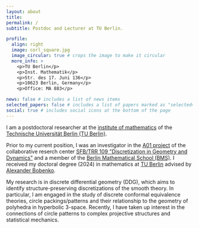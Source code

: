 ```yaml
---
layout: about
title:
permalink: /
subtitle: Postdoc and Lecturer at TU Berlin.

profile:
  align: right
  image: corl_square.jpg
  image_circular: true # crops the image to make it circular
  more_info: >
    <p>TU Berlin</p>
    <p>Inst. Mathematik</p>
    <p>Str. des 17. Juni 136</p>
    <p>10623 Berlin, Germany</p>
    <p>Office: MA 883</p>

news: false # includes a list of news items
selected_papers: false # includes a list of papers marked as "selected={true}"
social: true # includes social icons at the bottom of the page
---
```


I am a postdoctoral researcher at the [institute of mathematics](https://www.tu.berlin/en/math) of the [Technische Universit&auml;t Berlin (TU Berlin)](https://tu.berlin/en).

Prior to my current position, I was an investigator in the [A01 project](https://www.discretization.de/projects/A01/) of the collaborative reserch center [SFB/TRR 109 "Discretization in Geometry and Dynamics"](http://discretization.de) and a member of the [Berlin Mathematical School (BMS)](https://www.math-berlin.de/). I received my doctoral degree (2024) in mathematics at [TU Berlin](https://tu.berlin/en) advised by [Alexander Bobenko](https://page.math.tu-berlin.de/~bobenko/).

My research is in <span class="aboutem">discrete differential geometry (DDG)</span>, which aims to identify structure-preserving discretizations of the smooth theory. In particular, I am engaged in the study of <span class="aboutem">discrete conformal equivalence</span> theories, <span class="aboutem">circle packings/patterns</span> and their relationship to the geometry of <span class="aboutem">polyhedra in hyperbolic 3-space</span>. Recently, I have taken up interest in the connections of circle patterns to <span class="aboutem">complex projective structures</span> and <span class="aboutem">statistical mechanics<span>.
